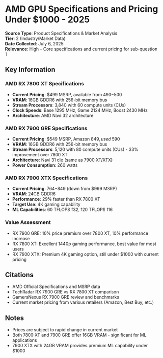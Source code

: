 # AMD GPU Specifications and Pricing Under $1000 - 2025

**Source Type**: Product Specifications & Market Analysis  
**Tier**: 2 (Industry/Market Data)  
**Date Collected**: July 6, 2025  
**Relevance**: High - Core specifications and current pricing for sub-question 1  

## Key Information

### AMD RX 7800 XT Specifications
- **Current Pricing**: $499 MSRP, available from $490-$500
- **VRAM**: 16GB GDDR6 with 256-bit memory bus
- **Stream Processors**: 3,840 with 60 compute units (CUs)
- **Clock Speeds**: Base 1295 MHz, Game 2124 MHz, Boost 2430 MHz
- **Architecture**: AMD Navi 32 architecture

### AMD RX 7900 GRE Specifications  
- **Current Pricing**: $549 MSRP, Amazon $849, used ~$590
- **VRAM**: 16GB GDDR6 with 256-bit memory bus
- **Stream Processors**: 5,120 with 80 compute units (CUs) - 33% improvement over 7800 XT
- **Architecture**: Navi 31 die (same as 7900 XT/XTX)
- **Power Consumption**: 260 watts

### AMD RX 7900 XTX Specifications
- **Current Pricing**: $764-$849 (down from $999 MSRP)
- **VRAM**: 24GB GDDR6
- **Performance**: 29% faster than RX 7800 XT
- **Target Use**: 4K gaming capability
- **ML Capabilities**: 60 TFLOPS f32, 120 TFLOPS f16

### Value Assessment
- RX 7900 GRE: 10% price premium over 7800 XT, 10% performance increase
- RX 7800 XT: Excellent 1440p gaming performance, best value for most users
- RX 7900 XTX: Premium 4K gaming option, still under $1000 with current pricing

## Citations
- AMD Official Specifications and MSRP data
- TechRadar RX 7900 GRE vs RX 7800 XT comparison
- GamersNexus RX 7900 GRE review and benchmarks
- Current market pricing from various retailers (Amazon, Best Buy, etc.)

## Notes
- Prices are subject to rapid change in current market
- Both 7800 XT and 7900 GRE offer 16GB VRAM - significant for ML applications
- 7900 XTX with 24GB VRAM provides premium ML capability under $1000